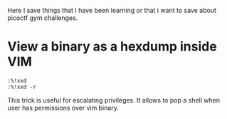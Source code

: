 Here I save things that I have been learning or that i want to save about picoctf gym challenges.
# View a binary as a hexdump inside VIM
```
:%!xxd
:%!xxd -r
```

This trick is useful for escalating privileges. It allows to pop a shell when user has permissions over vim binary.
